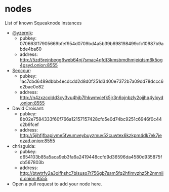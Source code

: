 # nodes
List of known Squeaknode instances

- [@yzernik](https://github.com/yzernik):
  * pubkey: 070663f17905669bfef954d0709bd4a5b39b698198499cfc10987b9abde4ba60
  * address: http://5zd5rejnbegg6web64nj7smac4qfdt3kmsbmdhmjeiqtsm6k5og4gsyd.onion:8555
- [Seccour](https://twitter.com/Seccour_FR):
  * pubkey: 1ac7cbd6489dbbb4ecdcdd2d8d0f251d3400e7372b7a09dd78dccc6e2bae0e82
  * address: http://n4zxzcoldd3cy3vu4hjb7lhkwmvlefk5jr3n6ojnbzly2ojjhq4ylxyd.onion:8555
- David Croisant:
  * pubkey: 8b02e7584333f60f766a12157157428cfd5e0d74bc9251c6946f0c44c2b9fcef
  * address: http://5jihfjfbapivme5fwumveybuyzmuv52cuwtex6kzkpm4dk7ek7jeqzad.onion:8555
- chrisguida:
  * pubkey: d654103b85a5aca9eb3fa6a2419448ccfd9d36596da4580d935875fcb567803b
  * address: http://btwtrfv2a3oifhshc7blsuso7r756gb7sam5fq2hfimvzhz5h2nmniid.onion:8555
- Open a pull request to add your node here.
